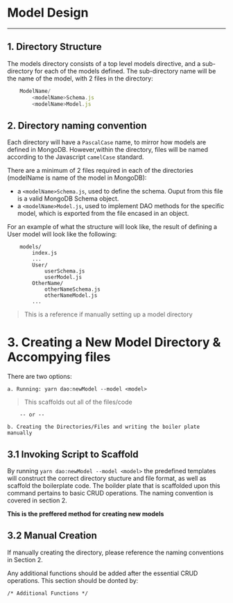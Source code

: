 # Model Design
---
## 1. Directory Structure

The models directory consists of a top level models directive, and a sub-directory for each of the models defined. The sub-directory name will be the name of the model, with 2 files in the directory:

```javascript
    ModelName/
        <modelName>Schema.js
        <modelName>Model.js
```

## 2. Directory naming convention

Each directory will have a `PascalCase` name, to mirror how models are defined in MongoDB. However,within the directory, files will be named according to the Javascript `camelCase` standard.

There are a minimum of 2 files required in each of the directories (modelName is name of the model in MongoDB):

* a `<modelName>Schema.js`, used to define the schema. Ouput from this file is a valid MongoDB Schema object.
* a `<modelName>Model.js`, used to implement DAO methods for the specific model, which is exported from the file encased in an object.

For an example of what the structure will look like, the result of defining a User model will look like the following:

```javasript
    models/
        index.js
        ...
        User/
            userSchema.js
            userModel.js
        OtherName/
            otherNameSchema.js
            otherNameModel.js
        ...
```
> This is a reference if manually setting up a model directory

# 3. Creating a New Model Directory & Accompying files
There are two options:
    
    a. Running: yarn dao:newModel --model <model>
>This scaffolds out all of the files/code

        -- or --

    b. Creating the Directories/Files and writing the boiler plate manually

## 3.1 Invoking Script to Scaffold
By running `yarn dao:newModel --model <model>` the predefined templates will construct the correct directory stucture and file format, as well as scaffold the boilerplate code. The boilder plate that is scaffolded upon this command pertains to basic CRUD operations. The naming convention is covered in section 2.

__This is the preffered method for creating new models__

## 3.2 Manual Creation
If manually creating the directory, please reference the naming conventions in Section 2.

Any additional functions should be added after the essential CRUD operations. This section should be donted by:

    /* Additional Functions */

